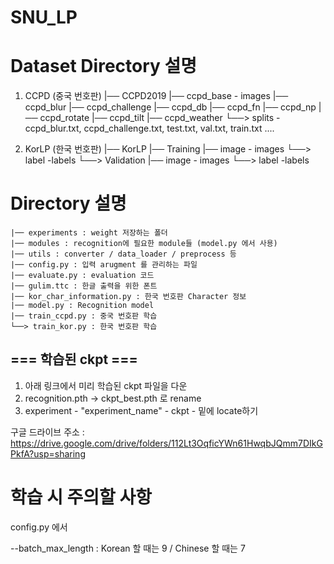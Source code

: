 # SNU_LP

# Dataset Directory 설명

1. CCPD (중국 번호판)
    |── CCPD2019 |── ccpd_base - images
                 |── ccpd_blur
                 |── ccpd_challenge
                 |── ccpd_db
                 |── ccpd_fn
                 |── ccpd_np
                 |── ccpd_rotate
                 |── ccpd_tilt
                 |── ccpd_weather
                 └──> splits - ccpd_blur.txt, ccpd_challenge.txt, test.txt, val.txt, train.txt ....

2. KorLP (한국 번호판)
    |── KorLP |── Training    |── image - images
                              └──> label -labels
              └──> Validation |── image - images
                              └──> label -labels



# Directory 설명
    |── experiments : weight 저장하는 폴더
    |── modules : recognition에 필요한 module들 (model.py 에서 사용)
    |── utils : converter / data_loader / preprocess 등
    |── config.py : 입력 arugment 를 관리하는 파일
    |── evaluate.py : evaluation 코드
    |── gulim.ttc : 한글 출력을 위한 폰트
    |── kor_char_information.py : 한국 번호판 Character 정보
    |── model.py : Recognition model
    |── train_ccpd.py : 중국 번호판 학습
    └──> train_kor.py : 한국 번호판 학습



## === 학습된 ckpt ===
1. 아래 링크에서 미리 학습된 ckpt 파일을 다운
2. recognition.pth -> ckpt_best.pth 로 rename
3. experiment - "experiment_name" - ckpt - 밑에 locate하기

구글 드라이브 주소 : https://drive.google.com/drive/folders/112Lt3OqficYWn61HwqbJQmm7DIkGPkfA?usp=sharing



# 학습 시 주의할 사항
config.py 에서

--batch_max_length : Korean 할 때는 9 / Chinese 할 때는 7


